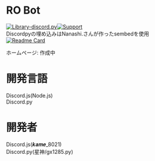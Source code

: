 # RO Bot
[![Library-discord.py](https://img.shields.io/badge/Python-3.8.6-3778ae?logo=Python&logoColor=ffffff)](https://python.org)[![Support](https://img.shields.io/discord/715540925081714788?color=5865f2&label=Discord&logo=Discord&logoColor=ffffff)](https://discord.gg/MysS2bmWAg)  
Discordpyの埋め込みはNanashi.さんが作ったsembedを使用  
[![Readme Card](https://github-readme-stats.vercel.app/api/pin/?username=sevenc-nanashi&repo=sembed&title_color=7289da&icon_color=7289da)](https://github.com/sevenc-nanashi/sembed)

ホームページ: 作成中
# 開発言語
Discord.js(Node.js)  
Discord.py
# 開発者
Discord.js(𝒌𝒂𝒎𝒆_8021)  
Discord.py(星神/gx1285.py)

